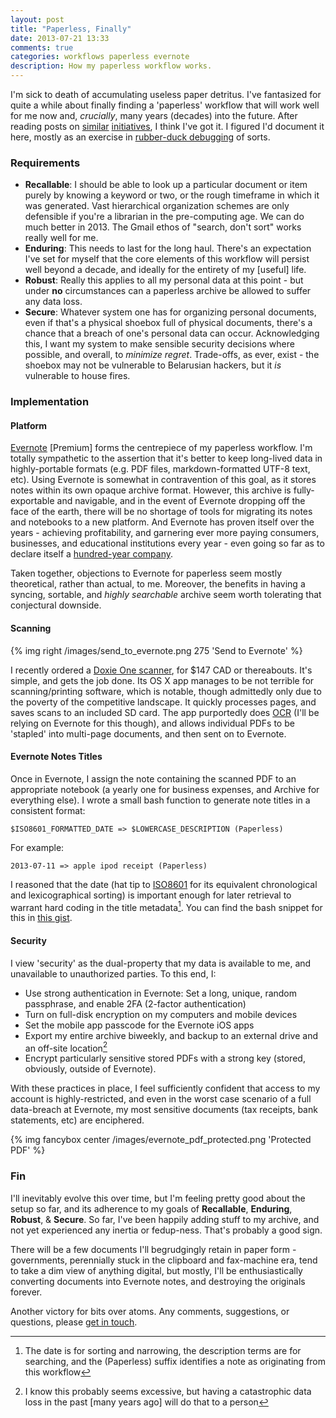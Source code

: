 ```yaml
---
layout: post
title: "Paperless, Finally"
date: 2013-07-21 13:33
comments: true
categories: workflows paperless evernote
description: How my paperless workflow works.
---
```

I'm sick to death of accumulating useless paper detritus. I've fantasized for quite a while about finally finding a 'paperless' workflow that will work well for me now and, _crucially_, many years (decades) into the future. After reading posts on [similar](http://shawnblanc.net/2012/09/the-paperless-puzzel/) [initiatives](http://speirs.org/blog/2012/6/25/book-scanning.html), I think I've got it. I figured I'd document it here, mostly as an exercise in [rubber-duck debugging](https://en.wikipedia.org/wiki/Rubber_duck_debugging) of sorts.<!--more-->

### Requirements
* __Recallable__: I should be able to look up a particular document or item purely by knowing a keyword or two, or the rough timeframe in which it was generated. Vast hierarchical organization schemes are only defensible if you're a librarian in the pre-computing age. We can do much better in 2013. The Gmail ethos of "search, don't sort" works really well for me.
* __Enduring__: This needs to last for the long haul. There's an expectation I've set for myself that the core elements of this workflow will persist well beyond a decade, and ideally for the entirety of my [useful] life.
* __Robust__: Really this applies to all my personal data at this point - but under __no__ circumstances can a paperless archive be allowed to suffer any data loss.
* __Secure__: Whatever system one has for organizing personal documents, even if that's a physical shoebox full of physical documents, there's a chance that a breach of one's personal data can occur. Acknowledging this, I want my system to make sensible security decisions where possible, and overall, to _minimize regret_. Trade-offs, as ever, exist - the shoebox may not be vulnerable to Belarusian hackers, but it _is_ vulnerable to house fires.

### Implementation

#### Platform
[Evernote](http://www.evernote.com) [Premium] forms the centrepiece of my paperless workflow. I'm totally sympathetic to the assertion that it's better to keep long-lived data in highly-portable formats (e.g. PDF files, markdown-formatted UTF-8 text, etc). Using Evernote is somewhat in contravention of this goal, as it stores notes within its own opaque archive format. However, this archive is fully-exportable and navigable, and in the event of Evernote dropping off the face of the earth, there will be no shortage of tools for migrating its notes and notebooks to a new platform. And Evernote has proven itself over the years - achieving profitability, and garnering ever more paying consumers, businesses, and educational institutions every year - even going so far as to declare itself a [hundred-year company](http://techcrunch.com/2011/11/06/evernote-ceo-phil-libins-top-three-tips-for-building-a-hundred-year-old-company).

Taken together, objections to Evernote for paperless seem mostly theoretical, rather than actual, to me. Moreover, the benefits in having a syncing, sortable, and _highly searchable_ archive seem worth tolerating that conjectural downside.

#### Scanning
{% img right /images/send_to_evernote.png 275 'Send to Evernote' %}

I recently ordered a [Doxie One scanner](http://www.getdoxie.com/product/one/), for $147 CAD or thereabouts. It's simple, and gets the job done. Its OS X app manages to be not terrible for scanning/printing software, which is notable, though admittedly only due to the poverty of the competitive landscape. It quickly processes pages, and saves scans to an included SD card. The app purportedly does [OCR](http://en.wikipedia.org/wiki/Optical_character_recognition) (I'll be relying on Evernote for this though), and allows individual PDFs to be 'stapled' into multi-page documents, and then sent on to Evernote.


#### Evernote Notes Titles
Once in Evernote, I assign the note containing the scanned PDF to an appropriate notebook (a yearly one for business expenses, and Archive for everything else). I wrote a small bash function to generate note titles in a consistent format:

    $ISO8601_FORMATTED_DATE => $LOWERCASE_DESCRIPTION (Paperless)

For example:

    2013-07-11 => apple ipod receipt (Paperless)

I reasoned that the date (hat tip to [ISO8601](https://en.wikipedia.org/wiki/ISO_8601) for its equivalent chronological and lexicographical sorting) is important enough for later retrieval to warrant hard coding in the title metadata[^1]. You can find the bash snippet for this in [this gist](https://gist.github.com/dliggat/5990988).

#### Security

I view 'security' as the dual-property that my data is available to me, and unavailable to unauthorized parties. To this end, I:

* Use strong authentication in Evernote: Set a long, unique, random passphrase, and enable 2FA (2-factor authentication)
* Turn on full-disk encryption on my computers and mobile devices
* Set the mobile app passcode for the Evernote iOS apps
* Export my entire archive biweekly, and backup to an external drive and an off-site location[^2]
* Encrypt particularly sensitive stored PDFs with a strong key (stored, obviously, outside of Evernote).

With these practices in place, I feel sufficiently confident that access to my account is highly-restricted, and even in the worst case scenario of a full data-breach at Evernote, my most sensitive documents (tax receipts, bank statements, etc) are enciphered.

{% img fancybox center /images/evernote_pdf_protected.png 'Protected PDF' %}

### Fin
I'll inevitably evolve this over time, but I'm feeling pretty good about the setup so far, and its adherence to my goals of **Recallable**, **Enduring**, **Robust**, & **Secure**. So far, I've been happily adding stuff to my archive, and not yet experienced any inertia or fedup-ness. That's probably a good sign.

There will be a few documents I'll begrudgingly retain in paper form - governments, perennially stuck in the clipboard and fax-machine era, tend to take a dim view of anything digital, but mostly, I'll be enthusiastically converting documents into Evernote notes, and destroying the originals forever.

Another victory for bits over atoms. Any comments, suggestions, or questions, please [get in touch](/about).

[^1]: The date is for sorting and narrowing, the description terms are for searching, and the (Paperless) suffix identifies a note as originating from this workflow
[^2]: I know this probably seems excessive, but having a catastrophic data loss in the past [many years ago] will do that to a person
